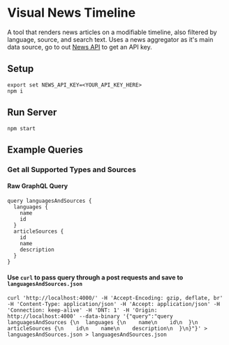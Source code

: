 # Visual News Timeline

A tool that renders news articles on a modifiable timeline, also filtered by language, source, and search text. Uses a news aggregator as it's main data source, go to out [News API](https://newsapi.org/) to get an API key.

## Setup

    export set NEWS_API_KEY=<YOUR_API_KEY_HERE>
    npm i

## Run Server

    npm start

## Example Queries

### Get all Supported Types and Sources

#### Raw GraphQL Query

```
query languagesAndSources {
  languages {
    name
    id
  }
  articleSources {
    id
    name
    description
  }
}
```

#### Use `curl` to pass query through a post requests and save to `languagesAndSources.json`

```curl 'http://localhost:4000/' -H 'Accept-Encoding: gzip, deflate, br' -H 'Content-Type: application/json' -H 'Accept: application/json' -H 'Connection: keep-alive' -H 'DNT: 1' -H 'Origin: http://localhost:4000' --data-binary '{"query":"query languagesAndSources {\n  languages {\n    name\n    id\n  }\n  articleSources {\n    id\n    name\n    description\n  }\n}"}' > languagesAndSources.json > languagesAndSources.json```